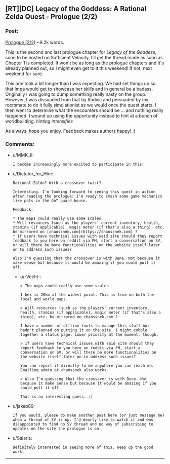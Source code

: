 ## [RT][DC] Legacy of the Goddess: A Rational Zelda Quest - Prologue (2/2)

### Post:

[Prologue (2/2)](https://chaossnek.com/Story?chapter=A2) ~9.2k words.

This is the second and last prologue chapter for *Legacy of the Goddess*, soon to be hosted on Sufficient Velocity. I'll get the thread made as soon as Chapter 1 is completed. It won't be as long as the prologue chapters and it's already planned out, so I might even get to it this weekend! If not, next weekend for sure.

This one took a bit longer than I was expecting. We had set things up so that Impa would get to showcase her skills and in general be a badass. Originally I was going to dump something really nasty on the group. However, I was dissuaded from that by Radvic and persuaded by my roommate to do it fully simulationist as we would once the quest starts. I then went to determine what the encounters should be ... and nothing really happened. I wound up using the opportunity instead to hint at a bunch of worldbuilding. *hinting intensifies*

As always, hope you enjoy. Feedback makes authors happy! :)

### Comments:

- u/MMK_II:
  ```
  I become increasingly more excited to participate in this!
  ```

- u/Dictator_for_Hire:
  ```
  Rational!Zelda? With a crossover twist? 

  Interesting. I'm looking forward to seeing this quest in action after reading the prologue: I'm ready to smash some game mechanics like pots in the OoT guard house.

  Feedback: 

  * The maps could really use some scales 
  * Will resources (such as the players' current inventory, health, stamina (if applicable), magic meter (if that's also a thing), etc. be mirrored on [chaossnek.com](https://chaossnek.com) ? 
  * If users have technical issues with said site should they report feedback to you here on reddit via PM, start a conversation on SV, or will there be more functionalities on the website itself later on to address such issues?

  Also I'm guessing that the crossover is with Dune. Not because it make sense but because it would be amazing if you could pull it off.
  ```

  - u/-Vecht-:
    ```
    > The maps could really use some scales

    1 hex is 20km at the widest point. This is true on both the local and world maps.

    > Will resources (such as the players' current inventory, health, stamina (if applicable), magic meter (if that's also a thing), etc. be mirrored on chaossnek.com ?

    I have a number of offline tools to manage this stuff but hadn't planned on putting it on the site. I might cobble together a status page. Lower priority at the moment, though.

    > If users have technical issues with said site should they report feedback to you here on reddit via PM, start a conversation on SV, or will there be more functionalities on the website itself later on to address such issues?

    You can report it directly to me anywhere you can reach me. Emailing admin at chaossnek also works.

    > Also I'm guessing that the crossover is with Dune. Not because it make sense but because it would be amazing if you could pull it off.

    That is an interesting guess. :)
    ```

- u/jakeb89:
  ```
  If you would, please do make another post here (or just message me) when a thread of SV is up. I'd dearly like to watch it and was disappointed to find no SV thread and no way of subscribing to updates on the site the prologue is on.
  ```

- u/Salaris:
  ```
  Definitely interested in seeing more of this. Keep up the good work.
  ```

---


